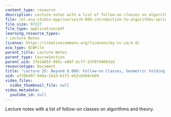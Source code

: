 ```yaml
---
content_type: resource
description: Lecture notes with a list of follow-on classes on algorithms and theory.
file: /ol-ocw-studio-app/courses/6-006-introduction-to-algorithms-spring-2008/a729b497844a141db1f1e52cb5b9cb69_lec25.pdf
file_size: 97227
file_type: application/pdf
learning_resource_types:
- Lecture Notes
license: https://creativecommons.org/licenses/by-nc-sa/4.0/
ocw_type: OCWFile
parent_title: Lecture Notes
parent_type: CourseSection
parent_uid: 37e14053-895c-e08f-bcff-33f0794003ad
resourcetype: Document
title: 'Lecture 25: Beyond 6.006: Follow-on Classes, Geometric Folding Algorithms'
uid: a729b497-844a-141d-b1f1-e52cb5b9cb69
video_files:
  video_thumbnail_file: null
video_metadata:
  youtube_id: null
---
```

Lecture notes with a list of follow-on classes on algorithms and theory.